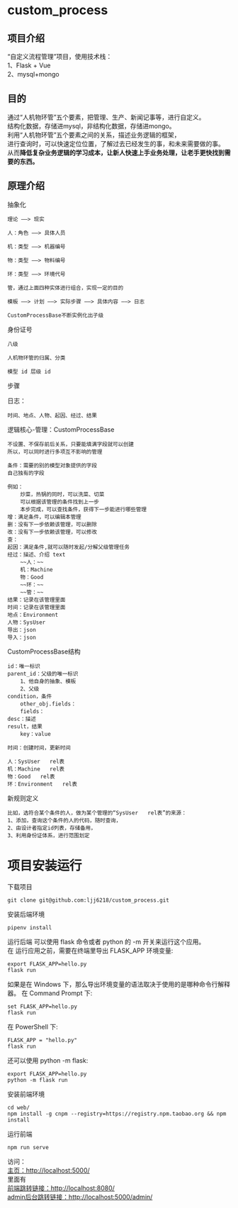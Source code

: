 # custom_process

## 项目介绍
“自定义流程管理”项目，使用技术栈：  
1、Flask + Vue  
2、mysql+mongo    
## 目的  
通过“人机物环管”五个要素，把管理、生产、新闻记事等，进行自定义。  
结构化数据，存储进mysql，非结构化数据，存储进mongo。  
利用“人机物环管”五个要素之间的关系，描述业务逻辑的框架，  
进行查询时，可以快速定位位置，了解过去已经发生的事，和未来需要做的事。  
从而**降低复杂业务逻辑的学习成本，让新人快速上手业务处理，让老手更快找到需要的东西。**
## 原理介绍
 抽象化

    理论 ——> 现实

    人：角色 ——> 具体人员

    机：类型 ——> 机器编号

    物：类型 ——> 物料编号

    环：类型 ——> 环境代号

    管，通过上面四种实体进行组合，实现一定的目的

    模板 ——> 计划 ——> 实际步骤 ——> 具体内容 ——> 日志

    CustomProcessBase不断实例化出子级

    



身份证号

    八级

    人机物环管的归属、分类

    模型 id 层级 id

步骤

日志：

    时间、地点、人物、起因、经过、结果


逻辑核心-管理：CustomProcessBase
    
    不设置、不保存前后关系，只要能填满字段就可以创建
    所以，可以同时进行多项互不影响的管理

    条件：需要的别的模型对象提供的字段
    自己独有的字段

    例如：
        炒菜，热锅的同时，可以洗菜、切菜
        可以根据该管理的条件找到上一步
        本步完成，可以查找条件，获得下一步能进行哪些管理
    增：满足条件，可以编辑本管理
    删：没有下一步依赖该管理，可以删除
    改：没有下一步依赖该管理，可以修改
    查：
    起因：满足条件,就可以随时发起/分解父级管理任务
    经过：描述、介绍 text
        ~~人：~~
        机：Machine
        物：Good
        ~~环：~~
        ~~管：~~
    结果：记录在该管理里面 
    时间：记录在该管理里面
    地点：Environment
    人物：SysUser
    导出：json
    导入：json

CustomProcessBase结构

    id：唯一标识
    parent_id：父级的唯一标识
        1、他自身的抽象、模板
        2、父级
    condition，条件
        other_obj.fields：
        fields：
    desc：描述
    result，结果
        key：value

    时间：创建时间，更新时间

    人：SysUser   rel表
    机：Machine   rel表
    物：Good   rel表
    环：Environment   rel表

新规则定义
    
    比如，选符合某个条件的人，做为某个管理的“SysUser   rel表”的来源：
    1、添加，查询这个条件的人的代码，随时查询，
    2、由设计者指定id列表，存储备用，
    3、利用身份证体系，进行范围划定

# 项目安装运行
下载项目

    git clone git@github.com:ljj6218/custom_process.git

安装后端环境

    pipenv install

运行后端
可以使用 flask 命令或者 python 的 -m 开关来运行这个应用。  
在 运行应用之前，需要在终端里导出 FLASK_APP 环境变量:  

    export FLASK_APP=hello.py  
    flask run  
如果是在 Windows 下，那么导出环境变量的语法取决于使用的是哪种命令行解释器。 在 Command Prompt 下:  

    set FLASK_APP=hello.py
    flask run
在 PowerShell 下:

    FLASK_APP = "hello.py"
    flask run
还可以使用 python -m flask:

    export FLASK_APP=hello.py
    python -m flask run


安装前端环境

    cd web/
    npm install -g cnpm --registry=https://registry.npm.taobao.org && npm install
运行前端

    npm run serve
    
访问：  
    [主页：http://localhost:5000/](http://localhost:5000/)  
里面有  
    [前端跳转链接：http://localhost:8080/](http://localhost:8080/)  
    [admin后台跳转链接：http://localhost:5000/admin/](http://localhost:5000/admin/)  
    

    
    

